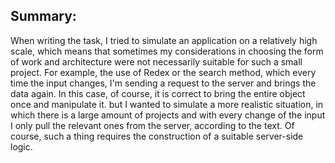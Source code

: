 ## Summary:

When writing the task, I tried to simulate an application on a relatively high scale, which means that sometimes my considerations in choosing the form of work and architecture were not necessarily suitable for such a small project.
For example, the use of Redex or the search method, which every time the input changes, I'm sending a request to the server and brings the data again. In this case, of course, it is correct to bring the entire object once and manipulate it.
but I wanted to simulate a more realistic situation, in which there is a large amount of projects and with every change of the input I only pull the relevant ones from the server, according to the text. Of course, such a thing requires the construction of a suitable server-side logic.